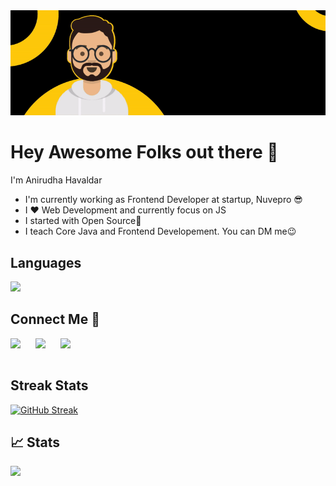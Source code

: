 <img src="https://github.com/anirudhahavaldar/anirudhahavaldar/blob/01b126150fc7aa14bf3618358d96efe67a391fe6/Anirudha_Github_Header_Gif.gif" >

# Hey Awesome Folks out there 👋

I'm Anirudha Havaldar
<ul>
  <li> I'm currently working as Frontend Developer at startup,<bold> Nuvepro 😎</bold></li>
  <li>I ❤️ Web Development and currently focus on JS</li>
  <li>I started with Open Source🌱 </li>
  <li>I teach Core Java and Frontend Developement. You can DM me😉</li>
</ul>

## Languages

<img width="45%" src="https://github-readme-stats.vercel.app/api/top-langs?username=anirudhahavaldar&show_icons=true&theme=tokyonight&locale=en&layout=compact&langs_count=7" /></br>


## Connect Me 🔗
  <a href="https://twitter.com/anirudha_kh">
    <img align="left" width="40px" src="https://camo.githubusercontent.com/35b0b8bfbd8840f35607fb56ad0a139047fd5d6e09ceb060c5c6f0a5abd1044c/68747470733a2f2f6564656e742e6769746875622e696f2f537570657254696e7949636f6e732f696d616765732f7376672f747769747465722e737667" />
  </a>
  <a href="https://www.linkedin.com/in/anirudhahavaldar/">
    <img align="left" width="40px" src="https://camo.githubusercontent.com/c8a9c5b414cd812ad6a97a46c29af67239ddaeae08c41724ff7d945fb4c047e5/68747470733a2f2f6564656e742e6769746875622e696f2f537570657254696e7949636f6e732f696d616765732f7376672f6c696e6b6564696e2e737667"  />
  </a>
  <a href="mailto:anirudha.hero@gmail.com">
    <img align="left" width="43px" src="https://camo.githubusercontent.com/4a3dd8d10a27c272fd04b2ce8ed1a130606f95ea6a76b5e19ce8b642faa18c27/68747470733a2f2f6564656e742e6769746875622e696f2f537570657254696e7949636f6e732f696d616765732f7376672f676d61696c2e737667" />
  </a>
  
 <br><br>

## Streak Stats
[![GitHub Streak](https://streak-stats.demolab.com/?user=DenverCoder1)](https://git.io/streak-stats)

## 📈 Stats 
<p>
	
  <img width="54%" src="https://github-readme-stats.vercel.app/api?username=anirudhahavaldar&show_icons=true&theme=tokyonight" />
  
  
</p>
